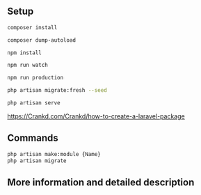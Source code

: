 ## Setup

```bash
composer install

composer dump-autoload

npm install

npm run watch

npm run production

php artisan migrate:fresh --seed

php artisan serve

```

https://Crankd.com/Crankd/how-to-create-a-laravel-package

## Commands

```bash
php artisan make:module {Name}
php artisan migrate

```

## More information and detailed description
